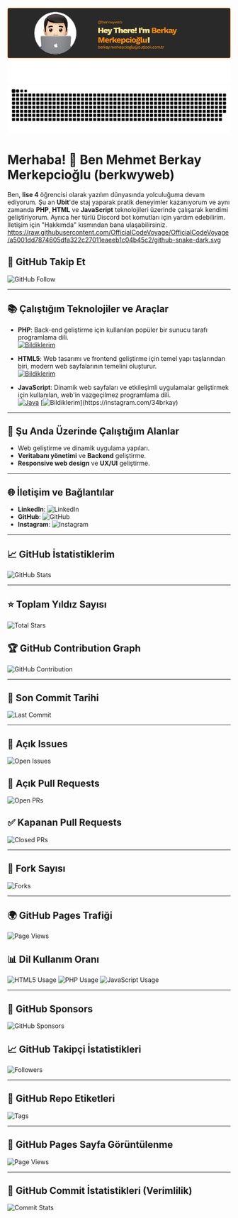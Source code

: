 ![Banner](https://github.com/berkwyweb/berkwyweb/blob/main/image.png)
![Banner](https://raw.githubusercontent.com/OfficialCodeVoyage/OfficialCodeVoyage/a5001dd7874605dfa322c27011eaeeb1c04b45c2/github-snake-dark.svg)

# Merhaba! 👋 Ben **Mehmet Berkay Merkepcioğlu** (berkwyweb)

Ben, **lise 4** öğrencisi olarak yazılım dünyasında yolculuğuma devam ediyorum. Şu an **Ubit**'de staj yaparak pratik deneyimler kazanıyorum ve aynı zamanda **PHP**, **HTML** ve **JavaScript** teknolojileri üzerinde çalışarak kendimi geliştiriyorum. Ayrıca her türlü Discord bot komutları için yardım edebilirim. İletişim için "Hakkımda" kısmından bana ulaşabilirsiniz.
https://raw.githubusercontent.com/OfficialCodeVoyage/OfficialCodeVoyage/a5001dd7874605dfa322c27011eaeeb1c04b45c2/github-snake-dark.svg
## 👥 GitHub Takip Et

![GitHub Follow](https://img.shields.io/github/followers/berkwyweb?style=social)

---

## 📚 Çalıştığım Teknolojiler ve Araçlar

- **PHP**: Back-end geliştirme için kullanılan popüler bir sunucu tarafı programlama dili.  
[![Bildiklerim](https://skillicons.dev/icons?i=php)](https://instagram.com/34brkay)

- **HTML5**: Web tasarımı ve frontend geliştirme için temel yapı taşlarından biri, modern web sayfalarının temelini oluşturur.  
[![Bildiklerim](https://skillicons.dev/icons?i=html)](https://instagram.com/34brkay)

- **JavaScript**: Dinamik web sayfaları ve etkileşimli uygulamalar geliştirmek için kullanılan, web'in vazgeçilmez programlama dili.  
[![Java](https://skillicons.dev/icons?i=js)](https://skillicons.dev)
[![Bildiklerim](https://skillicons.dev/icons?i=js,html,css,discord,dotnet,github,)](https://instagram.com/34brkay)
---

## 🎯 Şu Anda Üzerinde Çalıştığım Alanlar

- Web geliştirme ve dinamik uygulama yapıları.
- **Veritabanı yönetimi** ve **Backend** geliştirme.
- **Responsive web design** ve **UX/UI** geliştirme.

---

## 🌐 İletişim ve Bağlantılar

- **LinkedIn**: ![LinkedIn](https://img.shields.io/badge/LinkedIn-Mehmet_Berkay_Merkepcioğlu-blue?style=social&logo=linkedin)  
- **GitHub**: ![GitHub](https://img.shields.io/badge/GitHub-berkwyweb-lightgrey?style=social&logo=github)
- **Instagram**: ![Instagram](https://img.shields.io/badge/Instagram-@34brkay-blue?style=social&logo=instagram)

---

## 📈 GitHub İstatistiklerim

![GitHub Stats](https://github-readme-stats.vercel.app/api?username=berkwyweb&show_icons=true&hide_title=true)

---

## ⭐ Toplam Yıldız Sayısı

![Total Stars](https://img.shields.io/github/stars/berkwyweb?style=social)

## 🏆 GitHub Contribution Graph

![GitHub Contribution](https://github-readme-streak-stats.herokuapp.com/?user=berkwyweb&theme=dark)

---



## 📅 Son Commit Tarihi

![Last Commit](https://img.shields.io/github/last-commit/berkwyweb/berkwyweb?style=flat-square)

---

## 📝 Açık Issues

![Open Issues](https://img.shields.io/github/issues/berkwyweb/berkwyweb?style=flat-square&logo=github)

## 🔄 Açık Pull Requests

![Open PRs](https://img.shields.io/github/issues-pr/berkwyweb/berkwyweb?style=flat-square&logo=github)

## ✅ Kapanan Pull Requests

![Closed PRs](https://img.shields.io/github/issues-pr-closed/berkwyweb/berkwyweb?style=flat-square&logo=github)

---

## 🍴 Fork Sayısı

![Forks](https://img.shields.io/github/forks/berkwyweb/berkwyweb?style=flat-square&logo=github)

---

## 🌍 GitHub Pages Trafiği

![Page Views](https://img.shields.io/website?url=https%3A%2F%2Fyour-website-url.github.io%2F)

## 📊 Dil Kullanım Oranı

![HTML5 Usage](https://img.shields.io/github/languages/top/berkwyweb/berkwyweb?style=flat-square&logo=html5)
![PHP Usage](https://img.shields.io/github/languages/top/berkwyweb/berkwyweb?style=flat-square&logo=php)
![JavaScript Usage](https://img.shields.io/github/languages/top/berkwyweb/berkwyweb?style=flat-square&logo=javascript)

---

## 💖 GitHub Sponsors

![GitHub Sponsors](https://img.shields.io/github/sponsors/berkwyweb?style=social)

## 📈 GitHub Takipçi İstatistikleri

![Followers](https://img.shields.io/github/followers/berkwyweb?label=Followers&style=social)

---


## 📍 GitHub Repo Etiketleri

![Tags](https://img.shields.io/github/v/tag/berkwyweb/berkwyweb?style=flat-square&logo=github)

---

## 📢 GitHub Pages Sayfa Görüntülenme

![Page Views](https://img.shields.io/website?url=https%3A%2F%2Fyour-website-url.github.io%2F)

---




## 🎯 GitHub Commit İstatistikleri (Verimlilik)

![Commit Stats](https://github-readme-stats.vercel.app/api?username=berkwyweb&count_private=true&show_icons=true&hide_title=true&hide=prs&theme=dark)
